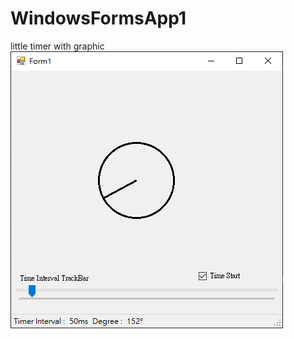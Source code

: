 # WindowsFormsApp1
little timer with graphic
![image](https://raw.githubusercontent.com/hsiaomartin/WindowsFormsApp1/master/WindowsFormsApp1/display.bmp)
